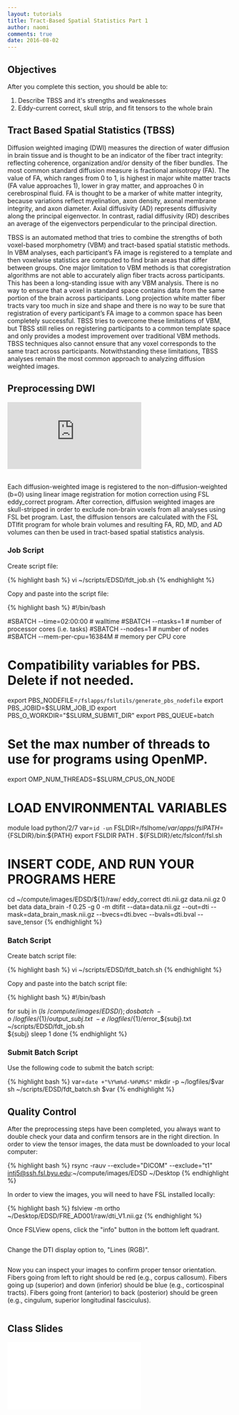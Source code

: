 ```yaml
---
layout: tutorials
title: Tract-Based Spatial Statistics Part 1
author: naomi
comments: true
date: 2016-08-02
---
```


## Objectives

After you complete this section, you should be able to:

1. Describe TBSS and it's strengths and weaknesses
2. Eddy-current correct, skull strip, and fit tensors to the whole brain

## Tract Based Spatial Statistics (TBSS)

Diffusion weighted imaging (DWI) measures the direction of water diffusion in brain tissue and is thought to be an indicator of the fiber tract integrity: reflecting coherence, organization and/or density of the fiber bundles. The most common standard diffusion measure is fractional anisotropy (FA). The value of FA, which ranges from 0 to 1, is highest in major white matter tracts (FA value approaches 1), lower in gray matter, and approaches 0 in cerebrospinal fluid. FA is thought to be a marker of white matter integrity, because variations reflect myelination, axon density, axonal membrane integrity, and axon diameter. Axial diffusivity (AD) represents diffusivity along the principal eigenvector. In contrast, radial diffusivity (RD) describes an average of the eigenvectors perpendicular to the principal direction.

TBSS is an automated method that tries to combine the strengths of both voxel-based morphometry (VBM) and tract-based spatial statistic methods. In VBM analyses, each participant’s FA image is registered to a template and then voxelwise statistics are computed to find brain areas that differ between groups. One major limitation to VBM methods is that coregistration algorithms are not able to accurately align fiber tracts across participants. This has been a long-standing issue with any VBM analysis. There is no way to ensure that a voxel in standard space contains data from the same portion of the brain across participants. Long projection white matter fiber tracts vary too much in size and shape and there is no way to be sure that registration of every participant’s FA image to a common space has been completely successful. TBSS tries to overcome these limitations of VBM, but TBSS still relies on registering participants to a common template space and only provides a modest improvement over traditional VBM methods. TBSS techniques also cannot ensure that any voxel corresponds to the same tract across participants. Notwithstanding these limitations, TBSS analyses remain the most common approach to analyzing diffusion weighted images.

## Preprocessing DWI

<div class="embed-container">
<iframe src="https://player.vimeo.com/video/183678370" frameborder="0" webkitallowfullscreen mozallowfullscreen allowfullscreen></iframe>
</div>
<br>

Each diffusion-weighted image is registered to the non-diffusion-weighted (b=0) using linear image registration for motion correction using FSL eddy_correct program. After correction, diffusion weighted images are skull-stripped in order to exclude non-brain voxels from all analyses using FSL bet program. Last, the diffusion tensors are calculated with the FSL DTIfit program for whole brain volumes and resulting FA, RD, MD, and AD volumes can then be used in tract-based spatial statistics analysis.

### Job Script

Create script file:

{% highlight bash %}
vi ~/scripts/EDSD/fdt_job.sh
{% endhighlight %}

Copy and paste into the script file:

{% highlight bash %}
#!/bin/bash

#SBATCH --time=02:00:00   # walltime
#SBATCH --ntasks=1   # number of processor cores (i.e. tasks)
#SBATCH --nodes=1   # number of nodes
#SBATCH --mem-per-cpu=16384M  # memory per CPU core

# Compatibility variables for PBS. Delete if not needed.
export PBS_NODEFILE=`/fslapps/fslutils/generate_pbs_nodefile`
export PBS_JOBID=$SLURM_JOB_ID
export PBS_O_WORKDIR="$SLURM_SUBMIT_DIR"
export PBS_QUEUE=batch

# Set the max number of threads to use for programs using OpenMP.
export OMP_NUM_THREADS=$SLURM_CPUS_ON_NODE

# LOAD ENVIRONMENTAL VARIABLES
module load python/2/7
var=`id -un`
FSLDIR=/fslhome/$var/apps/fsl
PATH=${FSLDIR}/bin:${PATH}
export FSLDIR PATH
. ${FSLDIR}/etc/fslconf/fsl.sh

# INSERT CODE, AND RUN YOUR PROGRAMS HERE
cd ~/compute/images/EDSD/${1}/raw/
eddy_correct dti.nii.gz data.nii.gz 0
bet data data_brain -f 0.25 -g 0 -m
dtifit --data=data.nii.gz --out=dti --mask=data_brain_mask.nii.gz --bvecs=dti.bvec --bvals=dti.bval --save_tensor
{% endhighlight %}

### Batch Script

Create batch script file:

{% highlight bash %}
vi ~/scripts/EDSD/fdt_batch.sh
{% endhighlight %}

Copy and paste into the batch script file:

{% highlight bash %}
#!/bin/bash

for subj in $(ls ~/compute/images/EDSD/); do
sbatch \
-o ~/logfiles/${1}/output_${subj}.txt \
-e ~/logfiles/${1}/error_${subj}.txt \
~/scripts/EDSD/fdt_job.sh \
${subj}
sleep 1
done
{% endhighlight %}

### Submit Batch Script

Use the following code to submit the batch script:

{% highlight bash %}
var=`date +"%Y%m%d-%H%M%S"`
mkdir -p ~/logfiles/$var
sh ~/scripts/EDSD/fdt_batch.sh $var
{% endhighlight %}

## Quality Control

After the preprocessing steps have been completed, you always want to double check your data and confirm tensors are in the right direction. In order to view the tensor images, the data must be downloaded to your local computer:

{% highlight bash %}
rsync -rauv --exclude="DICOM" --exclude="t1" intj5@ssh.fsl.byu.edu:~/compute/images/EDSD ~/Desktop
{% endhighlight %}

In order to view the images, you will need to have FSL installed locally:

{% highlight bash %}
fslview -m ortho ~/Desktop/EDSD/FRE_AD001/raw/dti_V1.nii.gz
{% endhighlight %}

Once FSLView opens, click the "info" button in the bottom left quadrant.

<img class="img-responsive" alt="" src="images/info.png">

Change the DTI display option to, "Lines (RGB)".

<img class="img-responsive" alt="" src="images/dti.png">

Now you can inspect your images to confirm proper tensor orientation. Fibers going from left to right should be red (e.g., corpus callosum). Fibers going up (superior) and down (inferior) should be blue (e.g., corticospinal tracts). Fibers going front (anterior) to back (posterior) should be green (e.g., cingulum, superior longitudinal fasciculus). 

<img class="img-responsive" alt="" src="images/tensor_coronal.png">

## Class Slides

<div class="embed-container">
<iframe src="//slides.com/njhunsak/tbss-part-1/embed" scrolling="no" frameborder="0" webkitallowfullscreen mozallowfullscreen allowfullscreen></iframe>
</div>
